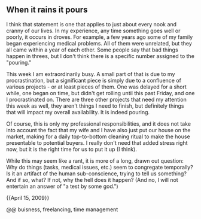 ## When it rains it pours

I think that statement is one that applies to just about every nook and cranny of our lives. In my experience, any time something goes well or poorly, it occurs in droves. For example, a few years ago some of my family began experiencing medical problems. All of them were unrelated, but they all came within a year of each other. Some people say that bad things happen in threes, but I don't think there is a specific number assigned to the "pouring."

This week I am extraordinarily busy. A small part of that is due to my procrastination, but a significant piece is simply due to a confluence of various projects - or at least pieces of them. One was delayed for a short while, one began on time, but didn't get rolling until this past Friday, and one I procrastinated on. There are three other projects that need my attention this week as well, they aren't things I need to finish, but definitely things that will impact my overall availability. It is indeed pouring.

Of course, this is only my professional responsibilities, and it does not take into account the fact that my wife and I have also just put our house on the market, making for a daily top-to-bottom cleaning ritual to make the house presentable to potential buyers. I really don't need that added stress right now, but it is the right time for us to put it up (I think).

While this may seem like a rant, it is more of a long, drawn out question: Why do things (tasks, medical issues, etc.) seem to congregate temporally? Is it an artifact of the human sub-conscience, trying to tell us something? And if so, what? If not, why the hell does it happen? (And no, I will not entertain an answer of "a test by some god.")

{{April 15, 2009}}

@@ buisness, freelancing, time management